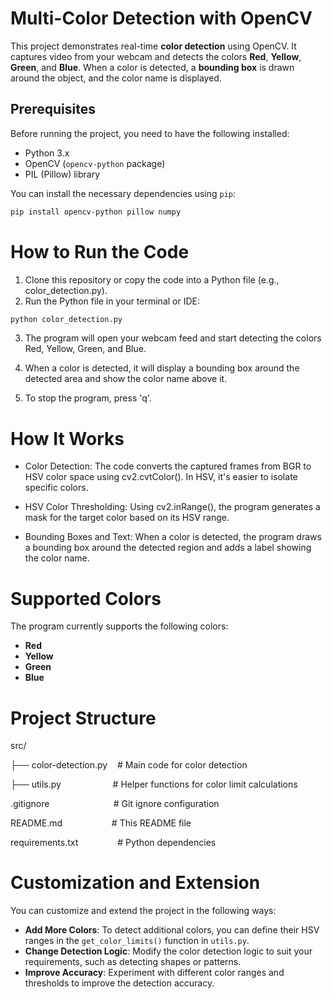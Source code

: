 # Multi-Color Detection with OpenCV

This project demonstrates real-time **color detection** using OpenCV. It captures video from your webcam and detects the colors **Red**, **Yellow**, **Green**, and **Blue**. When a color is detected, a **bounding box** is drawn around the object, and the color name is displayed.

## Prerequisites

Before running the project, you need to have the following installed:

- Python 3.x
- OpenCV (`opencv-python` package)
- PIL (Pillow) library

You can install the necessary dependencies using `pip`:

```bash
pip install opencv-python pillow numpy
```

# How to Run the Code 
1. Clone this repository or copy the code into a Python file (e.g., color_detection.py).
2. Run the Python file in your terminal or IDE:
```bash
python color_detection.py
```

3. The program will open your webcam feed and start detecting the colors Red, Yellow, Green, and Blue.

4. When a color is detected, it will display a bounding box around the detected area and show the color name above it.

5. To stop the program, press 'q'.

# How It Works
- Color Detection: The code converts the captured frames from BGR to HSV color space using cv2.cvtColor(). In HSV, it's easier to isolate specific colors.

- HSV Color Thresholding: Using cv2.inRange(), the program generates a mask for the target color based on its HSV range.

- Bounding Boxes and Text: When a color is detected, the program draws a bounding box around the detected region and adds a label showing the color name.

# Supported Colors
The program currently supports the following colors:
- **Red**
- **Yellow**
- **Green**
- **Blue**

# Project Structure
src/ 

├── color-detection.py  &nbsp; &nbsp;# Main code for color detection 

├── utils.py &nbsp; &nbsp;     &nbsp; &nbsp;&nbsp; &nbsp;&nbsp; &nbsp;&nbsp; &nbsp;&nbsp; &nbsp;&nbsp;# Helper functions for color limit calculations 

.gitignore    &nbsp; &nbsp;  &nbsp; &nbsp;&nbsp; &nbsp;&nbsp; &nbsp; &nbsp; &nbsp;&nbsp; &nbsp;&nbsp; &nbsp; &nbsp;# Git ignore configuration 

README.md    &nbsp; &nbsp;  &nbsp; &nbsp;&nbsp; &nbsp;&nbsp; &nbsp;&nbsp; &nbsp; &nbsp;&nbsp;# This README file 

requirements.txt     &nbsp; &nbsp;&nbsp; &nbsp;&nbsp; &nbsp;&nbsp; &nbsp;&nbsp;&nbsp;&nbsp;# Python dependencies

# Customization and Extension

You can customize and extend the project in the following ways:

- **Add More Colors**: To detect additional colors, you can define their HSV ranges in the `get_color_limits()` function in `utils.py`.
- **Change Detection Logic**: Modify the color detection logic to suit your requirements, such as detecting shapes or patterns.
- **Improve Accuracy**: Experiment with different color ranges and thresholds to improve the detection accuracy.
